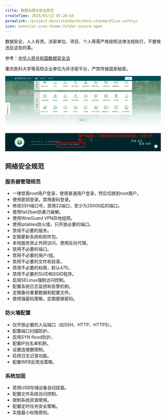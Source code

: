 ```yaml
---
title: 数据治理与安全规范
createTime: 2025/03/13 07:20:44
permalink: /project-docs/standards/data-standardlize-safety/
icon: material-icon-theme:folder-secure-open
---
```


数据安全，人人有责。涉密单位、项目、个人等需严格按照法律法规执行，不要做违反这些的事。

参考：[中华人民共和国数据安全法](https://www.stats.gov.cn/gk/tjfg/xgfxfg/202503/t20250310_1958928.html#:~:text=%E7%AC%AC%E4%B8%80%E6%9D%A1%20%E4%B8%BA%E4%BA%86%E8%A7%84%E8%8C%83%E6%95%B0%E6%8D%AE%E5%A4%84%E7%90%86%E6%B4%BB%E5%8A%A8%EF%BC%8C%E4%BF%9D%E9%9A%9C%E6%95%B0%E6%8D%AE%E5%AE%89%E5%85%A8%EF%BC%8C%E4%BF%83%E8%BF%9B%E6%95%B0%E6%8D%AE%E5%BC%80%E5%8F%91%E5%88%A9%E7%94%A8%EF%BC%8C%E4%BF%9D%E6%8A%A4%E4%B8%AA%E4%BA%BA%E3%80%81%E7%BB%84%E7%BB%87%E7%9A%84%E5%90%88%E6%B3%95%E6%9D%83%E7%9B%8A%EF%BC%8C%E7%BB%B4%E6%8A%A4%E5%9B%BD%E5%AE%B6%E4%B8%BB%E6%9D%83%E3%80%81%E5%AE%89%E5%85%A8%E5%92%8C%E5%8F%91%E5%B1%95%E5%88%A9%E7%9B%8A%EF%BC%8C%E5%88%B6%E5%AE%9A%E6%9C%AC%E6%B3%95%E3%80%82%20%E7%AC%AC%E4%BA%8C%E6%9D%A1,%E5%9C%A8%E4%B8%AD%E5%8D%8E%E4%BA%BA%E6%B0%91%E5%85%B1%E5%92%8C%E5%9B%BD%E5%A2%83%E5%86%85%E5%BC%80%E5%B1%95%E6%95%B0%E6%8D%AE%E5%A4%84%E7%90%86%E6%B4%BB%E5%8A%A8%E5%8F%8A%E5%85%B6%E5%AE%89%E5%85%A8%E7%9B%91%E7%AE%A1%EF%BC%8C%E9%80%82%E7%94%A8%E6%9C%AC%E6%B3%95%E3%80%82%20%E5%9C%A8%E4%B8%AD%E5%8D%8E%E4%BA%BA%E6%B0%91%E5%85%B1%E5%92%8C%E5%9B%BD%E5%A2%83%E5%A4%96%E5%BC%80%E5%B1%95%E6%95%B0%E6%8D%AE%E5%A4%84%E7%90%86%E6%B4%BB%E5%8A%A8%EF%BC%8C%E6%8D%9F%E5%AE%B3%E4%B8%AD%E5%8D%8E%E4%BA%BA%E6%B0%91%E5%85%B1%E5%92%8C%E5%9B%BD%E5%9B%BD%E5%AE%B6%E5%AE%89%E5%85%A8%E3%80%81%E5%85%AC%E5%85%B1%E5%88%A9%E7%9B%8A%E6%88%96%E8%80%85%E5%85%AC%E6%B0%91%E3%80%81%E7%BB%84%E7%BB%87%E5%90%88%E6%B3%95%E6%9D%83%E7%9B%8A%E7%9A%84%EF%BC%8C%E4%BE%9D%E6%B3%95%E8%BF%BD%E7%A9%B6%E6%B3%95%E5%BE%8B%E8%B4%A3%E4%BB%BB%E3%80%82%20%E7%AC%AC%E4%B8%89%E6%9D%A1%20%E6%9C%AC%E6%B3%95%E6%89%80%E7%A7%B0%E6%95%B0%E6%8D%AE%EF%BC%8C%E6%98%AF%E6%8C%87%E4%BB%BB%E4%BD%95%E4%BB%A5%E7%94%B5%E5%AD%90%E6%88%96%E8%80%85%E5%85%B6%E4%BB%96%E6%96%B9%E5%BC%8F%E5%AF%B9%E4%BF%A1%E6%81%AF%E7%9A%84%E8%AE%B0%E5%BD%95%E3%80%82)

重庆医科大学等高校企业单位为非涉密平台，严禁传输国家秘密。

![2025-03-14_02-10-31.png](../../../.vuepress/public/src/2025-03-14_02-10-31.png)

## 网络安全规范

### 服务器管理规范


* 一律禁用root用户登录，使用普通用户登录，然后切换到root用户。
* 使用密钥登录，禁用密码登录。
* 修改SSH端口号，禁用22端口，至少为25000后的端口。
* 使用fail2ban防暴力破解。
* 使用WireGuard VPN异地组网。
* 使用iptables防火墙，只开放必要的端口。
* 禁用不必要的服务。
* 定期更新系统和软件包。
* 本地服务禁止外网访问，使用反向代理。
* 禁用不必要的端口。
* 禁用不必要的用户/组。
* 禁用不必要的文件和目录。
* 禁用不必要的权限，默认470。
* 禁用不必要的SUID和SGID程序。
* 启用SELinux强制访问控制。
* 配置系统日志监控和告警机制。
* 定期备份重要数据和配置文件。
* 使用强密码策略，定期更换密码。
### 防火墙配置
* 仅开放必要的入站端口（如SSH、HTTP、HTTPS）。
* 配置端口扫描防护。
* 启用SYN flood防护。
* 配置IP白名单机制。
* 设置连接数限制。
* 启用日志记录功能。
* 配置WEB反爬虫策略。
### 系统加固
* 禁用USB存储设备自动挂载。
* 配置文件系统访问控制。
* 限制系统资源使用。
* 配置定时任务安全策略。
* 实施最小权限原则。
